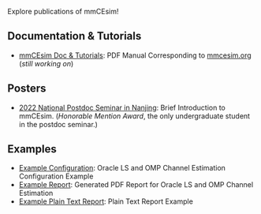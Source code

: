 Explore publications of mmCEsim!

## Documentation & Tutorials
- [mmCEsim Doc & Tutorials](mmCEsim-doc.pdf): PDF Manual Corresponding to [mmcesim.org](https://mmcesim.org) (*still working on*)

## Posters
- [2022 National Postdoc Seminar in Nanjing](mmCEsim_Nanjing2022_Poster.pdf): Brief Introduction to mmCEsim. (*Honorable Mention Award*, the only undergraduate student in the postdoc seminar.)

## Examples
- [Example Configuration](mmCEsim_Example_Config.pdf): Oracle LS and OMP Channel Estimation Configuration Example
- [Example Report](mmCEsim_Example_Report.pdf): Generated PDF Report for Oracle LS and OMP Channel Estimation
- [Example Plain Text Report](https://gist.github.com/Teddy-van-Jerry/0e181131baf2d60047b7ce6d24ee6422): Plain Text Report Example
